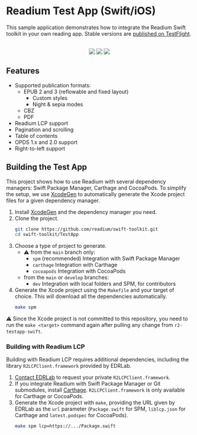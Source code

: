 # Readium Test App (Swift/iOS)

This sample application demonstrates how to integrate the Readium Swift toolkit in your own reading app. Stable versions are [published on TestFlight](https://testflight.apple.com/join/lYEMEfBr).


<br/>
<div align="center">
<img src="https://media.giphy.com/media/hAttjic8neYp2/giphy.gif"/>
<img src="https://media.giphy.com/media/13ivNbjbbUT41a/giphy.gif"/>
<img src="https://media.giphy.com/media/l378cRkMNuKx2AOAw/giphy.gif"/>
</div>

## Features

* Supported publication formats:
    * EPUB 2 and 3 (reflowable and fixed layout)
        * Custom styles
        * Night & sepia modes
    * CBZ
    * PDF
* Readium LCP support
* Pagination and scrolling
* Table of contents
* OPDS 1.x and 2.0 support
* Right-to-left support

## Building the Test App

This project shows how to use Readium with several dependency managers: Swift Package Manager, Carthage and CocoaPods. To simplify the setup, we use [XcodeGen](https://github.com/yonaskolb/XcodeGen) to automatically generate the Xcode project files for a given dependency manager.

1. Install [XcodeGen](https://github.com/yonaskolb/XcodeGen) and the dependency manager you need.
2. Clone the project.
    ```sh
    git clone https://github.com/readium/swift-toolkit.git
    cd swift-toolkit/TestApp
    ```
3. Choose a type of project to generate.
    * :warning: from the `main` branch only:
        * `spm` (recommended) Integration with Swift Package Manager
        * `carthage` Integration with Carthage
        * `cocoapods` Integration with CocoaPods
    * from the `main` or `develop` branches:
        * `dev` Integration with local folders and SPM, for contributors
4. Generate the Xcode project using the `Makefile` and your target of choice. This will download all the dependencies automatically.
    ```sh
    make spm
    ```

:warning: Since the Xcode project is not committed to this repository, you need to run the `make <target>` command again after pulling any change from `r2-testapp-swift`.

### Building with Readium LCP

Building with Readium LCP requires additional dependencies, including the library `R2LCPClient.framework` provided by EDRLab.

1. [Contact EDRLab](mailto:contact@edrlab.org) to request your private `R2LCPClient.framework`.
2. If you integrate Readium with Swift Package Manager or Git submodules, install [Carthage](https://github.com/Carthage/Carthage). `R2LCPClient.framework` is only available for Carthage or CocoaPods.
3. Generate the Xcode project with `make`, providing the URL given by EDRLab as the `url` parameter (`Package.swift` for SPM, `liblcp.json` for Carthage and `latest.podspec` for CocoaPods).
    ```sh
    make spm lcp=https://.../Package.swift
    ```

